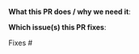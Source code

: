 <!--  Thanks for sending a pull request!  Here are some tips for you:

1. Ensure that your code follows our code conventions: https://github.com/katonic-dev/explainit/blob/master/CONTRIBUTING.md#4-code-style--linting
2. Run unit tests and ensure that they are passing: https://github.com/katonic-dev/explainit/blob/master/CONTRIBUTING.md#5-running-unit-tests
3. If your change introduces any API changes, make sure to update the integration tests here: https://github.com/katonic-dev/explainit/blob/master/tests
4. Make sure documentation is updated for your PR!
5. Make sure your commits are signed: https://github.com/katonic-dev/explainit/blob/master/CONTRIBUTING.md#6-signing-off-commits
6. Make sure your PR title follows conventional commits (e.g. fix: [description] vs feat: [description])

-->

**What this PR does / why we need it**:

**Which issue(s) this PR fixes**:
<!--
*Automatically closes linked issue when PR is merged.
Usage: `Fixes #<issue number>`, or `Fixes (paste link of issue)`.
-->
Fixes #
